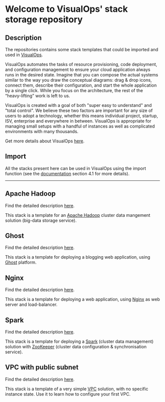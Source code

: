 Welcome to VisualOps' stack storage repository
==============================================
Description
-----------

The repositories contains some stack templates that could be imported and used in [VisualOps](http://www.visualops.io).

VisualOps automates the tasks of resource provisioning, code deployment, and configuration management to ensure your cloud application always runs in the desired state. Imagine that you can compose the actual systems similar to the way you draw the conceptual diagrams: drag & drop icons, connect them, describe their configuration, and start the whole application by a single click. While you focus on the architecture, the rest of the “heavy-lifting” work is left to us.

VisualOps is created with a goal of both "super easy to understand" and "total control". We believe these two factors are important for any size of users to adopt a technology, whether this means individual project, startup, ISV, enterprise and everywhere in between. VisualOps is appropriate for managing small setups with a handful of instances as well as complicated environments with many thousands.

Get more details about VisualOps [here](http://www.visualops.io).

Import
------
All the stacks present here can be used in VisualOps using the import function (see the [documentation](http://docs.visualops.io/source/reference/ide.html) section 4.1 for more details).

---

Apache Hadoop
-------------
Find the detailed description [here]().

This stack is a template for an [Apache Hadoop](http://hadoop.apache.org/) cluster data mangement solution (big-data storage service).

Ghost
-----
Find the detailed description [here]().

This stack is a template for deploying a blogging web application, using [Ghost](http://ghost.org/) platform.

Nginx
-----
Find the detailed description [here]().

This stack is a template for deploying a web application, using [Nginx](http://nginx.org/) as web server and load-balancer.

Spark
-----
Find the detailed description [here]().

This stack is a template for deploying a [Spark](http://spark.apache.org/) (cluster data management) solution with [ZooKeeper](http://zookeeper.apache.org/) (cluster data configuration & synchronisation service).

VPC with public subnet
----------------------
Find the detailed description [here]().

This stack is a template of a very simple [VPC](http://aws.amazon.com/vpc/) solution, with no specific instance state. Use it to learn how to configure your first VPC.

